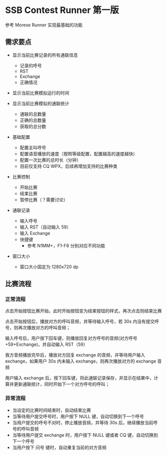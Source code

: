 # SSB Contest Runner 第一版

参考 Morese Runner 实现最基础的功能

## 需求要点

- 显示当前比赛记录的所有通联信息
  - 记录的呼号
  - RST
  - Exchange
  - 正确情况

- 显示当前比赛模拟运行的时间

- 显示当前比赛模拟的通联统计
  - 通联的总数量
  - 正确的总数量
  - 获取的总分数

- 基础配置
  - 配置主叫呼号
  - 配置语音播放的速度（按照等级配置，配置越高的速度越快）
  - 配置一次比赛的总时长（分钟）
  - 目前仅支持 CQ WPX，后续再增加支持的比赛种类

- 比赛控制
  - 开始比赛
  - 结束比赛
  - 暂停比赛（？需要讨论）

- 通联记录
  - 输入呼号
  - 输入 RST（自动输入 59）
  - 输入 Exchange
  - 快捷键
    - 参考 N1MM+，F1-F8 分别对应不同功能

- 窗口大小
  - 窗口大小固定为 1280x720 dp

## 比赛流程

### 正常流程

点击开始按钮比赛开始，此时开始按钮变为结束按钮的样式，再次点击则结束比赛

点击开始按钮后，播放对方的呼叫音频，并等待输入呼号，若 30s 内没有提交呼号，则再次播放对方的呼叫音频；

输入呼号后，用户按下回车键，则播放回复对方呼号的音频(对方呼号+59+Exchange)，并自动输入 RST（59）

我方音频播放完毕后，播放对方回复 exchange 的音频，并等待用户输入 exchange，如果用户 30s 内未输入 exchange，则再次播放对方的 exchange 音频

用户输入 exchange 后，按下回车键，将此通联记录保存，并显示在结果中，计算并更新通联统计，同时开始下一个对方呼号的呼叫；


### 异常流程

- 当设定的比赛时间结束时，自动结束比赛
- 当等待用户提交呼号时，用户按下 NULL 键，自动切换到下一个呼号
- 当用户提交的呼号不对时，停止播放音频，并等待 30s 后，继续播放当前呼号的呼叫音频
- 当等待用户提交 exchange 时，用户按下 NULL 键或者 CQ 键，自动切换到下一个呼号
- 当用户按下 问号 键时，自动重复当前的对方音频

